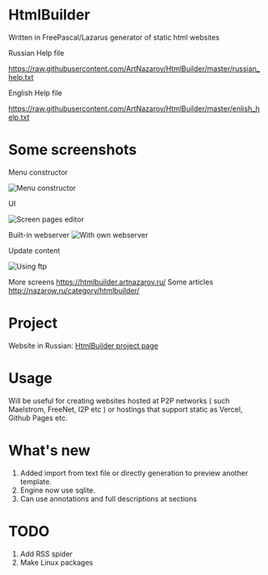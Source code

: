 HtmlBuilder
===========

Written in FreePascal/Lazarus generator of static html websites

Russian Help file

https://raw.githubusercontent.com/ArtNazarov/HtmlBuilder/master/russian_help.txt

English Help file

https://raw.githubusercontent.com/ArtNazarov/HtmlBuilder/master/enlish_help.txt

Some screenshots
===============

Menu constructor

![Menu constructor](https://www.dropbox.com/s/j1rkq6c8ma5w1vh/menus.png?raw=1)

UI

![Screen pages editor](https://htmlbuilder.artnazarov.ru/laz1.png)

Built-in webserver
![With own webserver](https://www.dropbox.com/s/m9d4ccf2gynwvaq/web_server.png?raw=1)

Update content

![Using ftp](https://www.dropbox.com/s/8a23veig21gqcei/ftp_updater.png?raw=1)

More screens https://htmlbuilder.artnazarov.ru/
Some articles http://nazarow.ru/category/htmlbuilder/

Project
================
Website in Russian: 
[HtmlBuilder project page](https://htmlbuilder.artnazarov.ru)


Usage
================
Will be useful for creating websites hosted at P2P networks 
( such Maelstrom, FreeNet, I2P etc ) or hostings that support 
static as Vercel, Github Pages etc.

What's new
================
1. Added import from text file or directly generation to preview another template.
2. Engine now use sqlite.
3. Can use annotations and full descriptions at sections


TODO
=================
1. Add RSS spider
2. Make Linux packages
